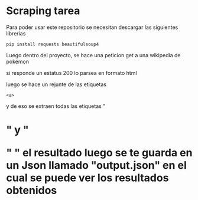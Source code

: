 # Scraping tarea

Para poder usar este repositorio se necesitan descargar las siguientes librerias 

```
pip install requests beautifulsoup4
```

Luego dentro del proyecto, se hace una peticion get a una wikipedia de pokemon

si responde un estatus 200 lo parsea en formato html 

luego se hace un rejunte de las etiquetas 
```
<a>
```

y de eso se extraen todas las etiquetas "<h1>" y "<p>"
"
el resultado luego se te guarda en un Json llamado "output.json" en el cual se puede ver los resultados obtenidos
